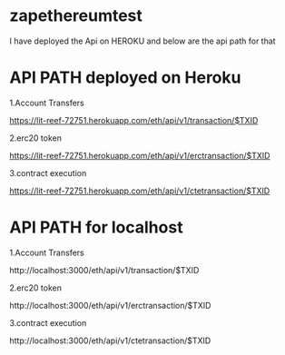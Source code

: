 # zapethereumtest
I have deployed the Api on HEROKU and below are the api path for that

# API PATH deployed on Heroku 

1.Account Transfers

https://lit-reef-72751.herokuapp.com/eth/api/v1/transaction/$TXID

2.erc20 token

https://lit-reef-72751.herokuapp.com/eth/api/v1/erctransaction/$TXID

3.contract execution

https://lit-reef-72751.herokuapp.com/eth/api/v1/ctetransaction/$TXID

# API PATH for localhost

1.Account Transfers

http://localhost:3000/eth/api/v1/transaction/$TXID

2.erc20 token

http://localhost:3000/eth/api/v1/erctransaction/$TXID

3.contract execution

http://localhost:3000/eth/api/v1/ctetransaction/$TXID

